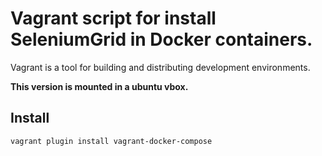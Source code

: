 # Vagrant script for install SeleniumGrid in Docker containers.

Vagrant is a tool for building and distributing development environments.

**This version is mounted in a ubuntu vbox.** 

## Install

```bash
vagrant plugin install vagrant-docker-compose
```
